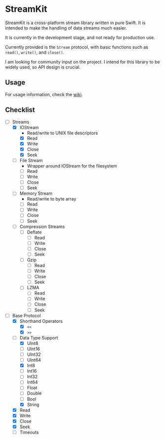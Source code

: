 # StreamKit

StreamKit is a cross-platform stream library written in pure Swift. It is intended to make the handling of data streams much easier.

It is currently in the development stage, and not ready for production use.

Currently provided is the `Stream` protocol, with basic functions such as `read()`, `write()`, and `close()`.

I am looking for community input on the project. I intend for this library to be widely used, so API design is crucial.

## Usage
For usage information, check the [wiki](https://github.com/eswick/StreamKit/wiki).

## Checklist

- [ ] Streams
  - [x] IOStream
    - Read/write to UNIX file descriptors
    - [x] Read
    - [x] Write
    - [x] Close
    - [x] Seek
  - [ ] File Stream
    - Wrapper around IOStream for the filesystem
    - [ ] Read
    - [ ] Write
    - [ ] Close
    - [ ] Seek
  - [ ] Memory Stream
    - Read/write to byte array
    - [ ] Read
    - [ ] Write
    - [ ] Close
    - [ ] Seek
  - [ ] Compression Streams
    - [ ] Deflate
      - [ ] Read
      - [ ] Write
      - [ ] Close
      - [ ] Seek
    - [ ] Gzip
      - [ ] Read
      - [ ] Write
      - [ ] Close
      - [ ] Seek
    - [ ] LZMA
      - [ ] Read
      - [ ] Write
      - [ ] Close
      - [ ] Seek
- [ ] Base Protocol
  - [x] Shorthand Operators
    - [x] `<<`
    - [x] `>>`
  - [ ] Data Type Support
    - [x] UInt8
    - [ ] UInt16
    - [ ] UInt32
    - [ ] UInt64
    - [x] Int8
    - [ ] Int16
    - [ ] Int32
    - [ ] Int64
    - [ ] Float
    - [ ] Double
    - [ ] Bool
    - [x] String
  - [x] Read
  - [x] Write
  - [x] Close
  - [x] Seek
  - [ ] Timeouts
